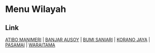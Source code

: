 # Menu Wilayah

## Link

[ATIBO MANIMERI](https://github.com/gigit-pemilu/pemilu-2024-92-papua-barat/tree/main/pilpres/hitung-suara/sub/92-papua-barat/sub/06-teluk-bintuni/sub/11-manimeri/sub/2004-atibo-manimeri)
 | 
[BANJAR AUSOY](https://github.com/gigit-pemilu/pemilu-2024-92-papua-barat/tree/main/pilpres/hitung-suara/sub/92-papua-barat/sub/06-teluk-bintuni/sub/11-manimeri/sub/2002-banjar-ausoy)
 | 
[BUMI SANIARI](https://github.com/gigit-pemilu/pemilu-2024-92-papua-barat/tree/main/pilpres/hitung-suara/sub/92-papua-barat/sub/06-teluk-bintuni/sub/11-manimeri/sub/2001-bumi-saniari)
 | 
[KORANO JAYA](https://github.com/gigit-pemilu/pemilu-2024-92-papua-barat/tree/main/pilpres/hitung-suara/sub/92-papua-barat/sub/06-teluk-bintuni/sub/11-manimeri/sub/2006-korano-jaya)
 | 
[PASAMAI](https://github.com/gigit-pemilu/pemilu-2024-92-papua-barat/tree/main/pilpres/hitung-suara/sub/92-papua-barat/sub/06-teluk-bintuni/sub/11-manimeri/sub/2005-pasamai)
 | 
[WARAITAMA](https://github.com/gigit-pemilu/pemilu-2024-92-papua-barat/tree/main/pilpres/hitung-suara/sub/92-papua-barat/sub/06-teluk-bintuni/sub/11-manimeri/sub/2003-waraitama)

